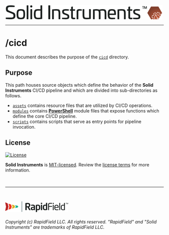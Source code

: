 <!--
Copyright (c) RapidField LLC. Licensed under the MIT License. See LICENSE.txt in the project root for license information.
-->

[![Solid Instruments logo](../SolidInstruments.Logo.Color.Transparent.500w.png)](../README.md)
- - -

# /cicd

This document describes the purpose of the [`cicd`]() directory.

## Purpose

This path houses source objects which define the behavior of the **Solid Instruments** CI/CD pipeline and which are divided into sub-directories as follows.

* [`assets`](/cicd/assets) contains resource files that are utilized by CI/CD operations.
* [`modules`](/./modules) contains [**PowerShell**](https://en.wikipedia.org/wiki/PowerShell) module files that expose functions which define the core CI/CD pipeline.
* [`scripts`](/./scripts) contains scripts that serve as entry points for pipeline invocation.

## License

[![License](https://img.shields.io/github/license/rapidfield/solid-instruments?style=flat&color=lightseagreen&label=license&logo=open-access&logoColor=lightgrey)](https://github.com/RapidField/solid-instruments/blob/master/LICENSE.txt)

**Solid Instruments** is [MIT-licensed](https://en.wikipedia.org/wiki/MIT_License). Review the [license terms](../LICENSE.txt) for more information.

<br />

- - -

<br />

[![RapidField logo](../RapidField.Logo.Color.Black.Transparent.200w.png)](https://www.rapidfield.com)

###### Copyright (c) RapidField LLC. All rights reserved. "RapidField" and "Solid Instruments" are trademarks of RapidField LLC.
